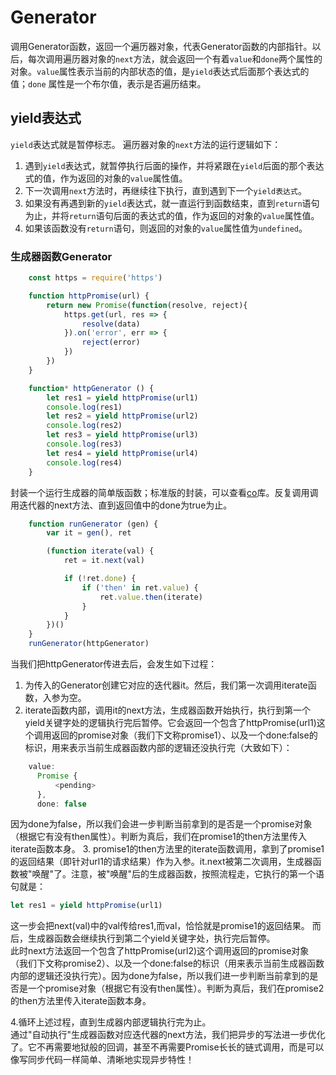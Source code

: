 # Generator
调用Generator函数，返回一个遍历器对象，代表Generator函数的内部指针。以后，每次调用遍历器对象的`next`方法，就会返回一个有着`value`和`done`两个属性的对象。`value`属性表示当前的内部状态的值，是`yield`表达式后面那个表达式的值；`done` 属性是一个布尔值，表示是否遍历结束。

## yield表达式    
`yield`表达式就是暂停标志。
遍历器对象的`next`方法的运行逻辑如下：
1. 遇到`yield`表达式，就暂停执行后面的操作，并将紧跟在`yield`后面的那个表达式的值，作为返回的对象的`value`属性值。
2. 下一次调用`next`方法时，再继续往下执行，直到遇到下一个`yield表达式`。
3. 如果没有再遇到新的`yield`表达式，就一直运行到函数结束，直到`return`语句为止，并将`return`语句后面的表达式的值，作为返回的对象的`value`属性值。
4. 如果该函数没有`return`语句，则返回的对象的`value`属性值为`undefined`。

### 生成器函数Generator
```js
    const https = require('https')

    function httpPromise(url) {
        return new Promise(function(resolve, reject){
            https.get(url, res => {
                resolve(data)
            }).on('error', err => {
                reject(error)
            })
        })
    }
```
```js
    function* httpGenerator () {
        let res1 = yield httpPromise(url1)
        console.log(res1)
        let res2 = yield httpPromise(url2)
        console.log(res2)
        let res3 = yield httpPromise(url3)
        console.log(res3)
        let res4 = yield httpPromise(url4)
        console.log(res4)
    }
```    
封装一个运行生成器的简单版函数；标准版的封装，可以查看[co](https://github.com/tj/co)库。反复调用调用迭代器的next方法、直到返回值中的done为true为止。
```js
    function runGenerator (gen) {
        var it = gen(), ret

        (function iterate(val) {
            ret = it.next(val)

            if (!ret.done) {
                if ('then' in ret.value) {
                    ret.value.then(iterate)
                }
            }
        })()
    }
    runGenerator(httpGenerator)
```    
当我们把httpGenerator传进去后，会发生如下过程：
1. 为传入的Generator创建它对应的迭代器it。然后，我们第一次调用iterate函数，入参为空。
2. iterate函数内部，调用it的next方法，生成器函数开始执行，执行到第一个yield关键字处的逻辑执行完后暂停。它会返回一个包含了httpPromise(url1)这个调用返回的promise对象（我们下文称promise1）、以及一个done:false的标识，用来表示当前生成器函数内部的逻辑还没执行完（大致如下）：
```js
    value:
      Promise {
          <pending>
      },
      done: false
```    
因为done为false，所以我们会进一步判断当前拿到的是否是一个promise对象（根据它有没有then属性）。判断为真后，我们在promise1的then方法里传入iterate函数本身。
3. promise1的then方法里的iterate函数调用，拿到了promise1的返回结果（即针对url1的请求结果）作为入参。it.next被第二次调用，生成器函数被"唤醒"了。注意，被"唤醒"后的生成器函数，按照流程走，它执行的第一个语句就是：
```js
let res1 = yield httpPromise(url1)
```    
这一步会把next(val)中的val传给res1,而val，恰恰就是promise1的返回结果。
而后，生成器函数会继续执行到第二个yield关键字处，执行完后暂停。    
此时next方法返回一个包含了httpPromise(url2)这个调用返回的promise对象（我们下文称promise2）、以及一个done:false的标识（用来表示当前生成器函数内部的逻辑还没执行完）。因为done为false，所以我们进一步判断当前拿到的是否是一个promise对象（根据它有没有then属性）。判断为真后，我们在promise2的then方法里传入iterate函数本身。    

4.循环上述过程，直到生成器内部逻辑执行完为止。    
通过"自动执行"生成器函数对应迭代器的next方法，我们把异步的写法进一步优化了。它不再需要地狱般的回调，甚至不再需要Promise长长的链式调用，而是可以像写同步代码一样简单、清晰地实现异步特性！    

